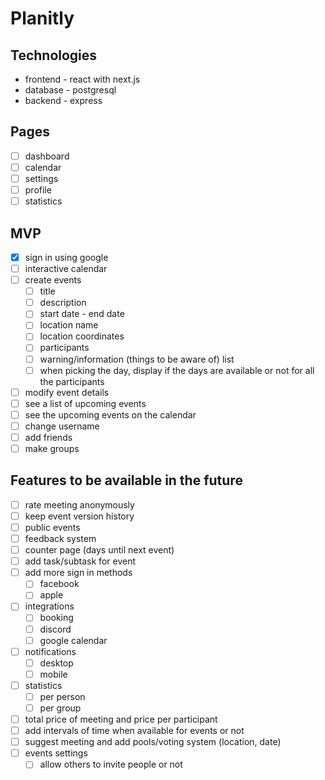 # Planitly

## Technologies

- frontend - react with next.js
- database - postgresql
- backend - express

## Pages

- [ ] dashboard
- [ ] calendar
- [ ] settings
- [ ] profile
- [ ] statistics

## MVP

- [x] sign in using google
- [ ] interactive calendar
- [ ] create events
  - [ ] title
  - [ ] description
  - [ ] start date - end date
  - [ ] location name
  - [ ] location coordinates
  - [ ] participants
  - [ ] warning/information (things to be aware of) list
  - [ ] when picking the day, display if the days are available or not for all the participants
- [ ] modify event details
- [ ] see a list of upcoming events
- [ ] see the upcoming events on the calendar
- [ ] change username
- [ ] add friends
- [ ] make groups

## Features to be available in the future

- [ ] rate meeting anonymously
- [ ] keep event version history
- [ ] public events
- [ ] feedback system
- [ ] counter page (days until next event)
- [ ] add task/subtask for event
- [ ] add more sign in methods
  - [ ] facebook
  - [ ] apple
- [ ] integrations
  - [ ] booking
  - [ ] discord
  - [ ] google calendar
- [ ] notifications
  - [ ] desktop
  - [ ] mobile
- [ ] statistics
  - [ ] per person
  - [ ] per group
- [ ] total price of meeting and price per participant
- [ ] add intervals of time when available for events or not
- [ ] suggest meeting and add pools/voting system (location, date)
- [ ] events settings
  - [ ] allow others to invite people or not
